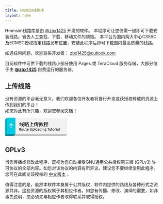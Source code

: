 ```yaml
---
title: Hmmsim线路库
layout: home
---
```


Hmmsim线路库是由 [@zbx1425](https://github.com/zbx1425) 开发的软件。
本程序可让您仅需一键即可下载安装线路，省去人工查找、下载、移动文件的烦恼。
本平台为国内两大中心CSSSC及ECMSC授权指定线路发布位置，安装此程序后即可下载国内最高质量的线路。

如遇任何问题，欢迎联系开发者： [zbx1425@outlook.com](mailto:zbx1425@outlook.com)

目前软件中可供下载的线路小部分使用 Pages 或 TeraCloud 服务存储，大部分位于由 **[@zbx1425](https://www.zbx1425.tk)** 自费运行的服务器。



## 上传线路

没有资源的平台毫无意义。我们欢迎各位开发者将自行开发或获授权转载的资源上传到我们的平台！  
如您对此有所兴趣，欢迎您参阅文档！

[![线路上传教程](/assets/images/btn_tutorial_upload.png)](prepare.html)



## GPLv3

当您传播或修改此程序，既视为您自动接受GNU通用公共授权第三版 (GPLv3) 许可协议的全部内容。如您对该协议的内容有所异议，建议您不要继续使用此程序。您可在此阅览该授权的 [中文版本](gplv3.html) 。

值得注意的是，虽然本软件本身属于公共版权，软件内提供的路线及各种形式之资源并非。这些资源的版权属于其相应作者。如您有传播、修改、演绎的需要，如非事先说明，您必须先与相应作者取得联系并取得授权。
